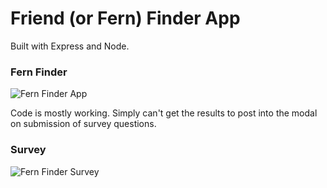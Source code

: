 # Friend (or Fern) Finder App
Built with Express and Node.
### Fern Finder

![Fern Finder App](../images/fern.png)

Code is mostly working. Simply can't get the results to post into the modal on submission of survey questions.

### Survey

![Fern Finder Survey](../images/fern2.png)



